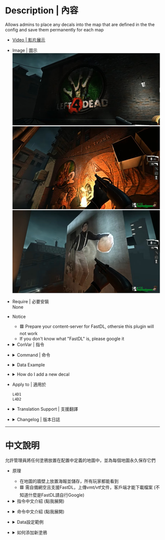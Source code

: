 # Description | 內容
Allows admins to place any decals into the map that are defined in the the config and save them permanently for each map

* [Video | 影片展示](https://youtu.be/VGWEMl-6IgQ)

* Image | 圖示
	<br/>![map-decals_1](image/map-decals_1.jpg)
	<br/>![map-decals_2](image/map-decals_2.jpg)
	<br/>![map-decals_3](image/map-decals_3.jpg)

* Require | 必要安裝
<br/>None

* Notice
	* 🟥 Prepare your content-server for FastDL, othersie this plugin will not work
	* If you don't know what "FastDL" is, please google it

* <details><summary>ConVar | 指令</summary>

    * cfg/sourcemod/map-decals.cfg
	```php
	// How far away from the Decals position it will be traced to and check distance to prevent painting a Decal over another
	md_decal_dista "50.0"

	// Turns on/off printing out of decal positions
	md_decal_printpos "1"

	// Path to the spray sound used by map-decals plugin
	md_decal_spraysound "player/sprayer.wav"

	// what kind of way to download decals? [0 - all at once, 1 - depend on Map specific configs]
	md_download_style "1"
	```
</details>

* <details><summary>Command | 命令</summary>
    
	* **Paints a decal on the wall you are currently aiming at (Adm required: Custom3)**
	```php
	sm_paintdecal <decalname | decal_id>
	```

	* **Currently not implemented, change map to reload the decals from the config file. (Adm required: Root)**
	```php
	sm_removedecal <aim | all | id | name | last>
	```

	* **Saves the decal position to the map specific config file. (Adm required: Root)**
	```php
	sm_savedecal <aim | all | id | name | last>
	```

	* **Lists decals (Adm required: Custom3)**
	```php
	sm_listdecal <aim | all | id | last | map | name | saved>
	```

	* **Shows current aim position (Adm required: Custom3)**
	```php
	sm_aimpos
	```

	* **Map Decals Menu for Admins (Adm required: Custom3)**
	```php
	sm_decalmenu
	```
</details>

* <details><summary>Data Example</summary>

	* configs\map-decals\decal.cfg
	```php
	"Decals"
	{
		"decalname" //<-Name whatever you want
		{
			"path"	"decals/TS_SERVER/TS_base" //<--decal file path, relative to the /materials/ folder
		}
	}	
	```
</details>

* <details><summary>How do I add a new decal</summary>

	1. Preparation of vmt/vtf files
		* Tool - [VTFEdit](https://nemstools.github.io/pages/VTFLib-Download.html)
		* Valve Developer Community - [Decals](http://developer.valvesoftware.com/wiki/Decals)
		* file names
			* Ensure no file has space or special characters like "long dash" (–) or so.
		* file size
			* Next, it is recommended every file will not be > 5 MB. in size (to improve download speed).
			* To decrease the size, Compress .vtf to .vtf.bz2 [file archiver 7-Zip Portable](https://portableapps.com/apps/utilities/7-zip_portable)

	2. Preparation the list
		* Download all files(addons and materials).
		* Put them in your game folder
    		* If L4D1, ```Left 4 Dead Dedicated Server\left4dead```
    		* If L4D2, ```Left 4 Dead 2 Dedicated Server\left4dead2```
		* Copy YOUR vtf files to the materials/decals/TS_SERVER directory, at least they should be in materials, otherwise it won't work. Edit your .vmt file with a text editor if neccesary, to change the path to the .vmt file.
		* Add the path of the decal to the main config file "addons\sourcemod\configs\map-decals\decal.cfg". The path has to be put relative to the materials folder, and without the file extension.
		* Prepare your content-server for FastDL, if you don't know what "FastDL" is, please google it

	3. Setup server to work with downloadable content
		* ConVars in your cfg/server.cfg should be:
			* If you are L4D1
			```php
			sm_cvar sv_allowdownload "1"
			sm_cvar sv_downloadurl "http://your-content-server.com/game/left4dead/"
			```
			* If you are L4D2
			```php
			sm_cvar sv_allowdownload "1"
			sm_cvar sv_downloadurl "http://your-content-server.com/game/left4dead2/"	
			```

	4. Uploading files to server.
		* Upload "materials" folder to content-server
			* If you are L4D1, ```your-content-server.com/game/left4dead/materials/``` 
			* If you are L4D2, ```your-content-server.com/game/left4dead2/materials/```
		* Upload "materials" folder to your game server.
    		* If you are L4D1, ```Left 4 Dead Dedicated Server\left4dead\materials\```
    		* If you are L4D2, ```Left 4 Dead 2 Dedicated Server\left4dead2\materials\```
		* Upload "materials" folder to your client's game folder (for test).
    		* If you are L4D1, ```left 4 dead\left4dead\materials\```
    		* If you are L4D2, ```Left 4 Dead 2\left4dead2\materials\```

	5. Start the server and test
		* Launch your game, Options-> Multiplayer -> CUSTOM SERVER CONTENT -> Allow All
		<br/>![map-decals_0](image/map-decals_0.jpg)
		* Connect to server.
		* Aim at a wall and use !paintdecal <decalname> the name you just type in decal.cfg
		* say !savedecal to save a Decal to the config whilst aiming at it, "!savedecal all" saves all Decals (on current Map), "!savedecal [id]" saves a Decal by id, "!savedecal [last]" saves last painted Decal, "!savedecal [name]" saves all Decals by decalname (on current Map)
		* The decals will be saved to configs\map-decals\maps\XXXXXX.cfg (XXXXXX is map name)
		* Restart map to see if the Decal is already on the wall
</details>

* Apply to | 適用於
	```
	L4D1
	L4D2
	```

* <details><summary>Translation Support | 支援翻譯</summary>

	```
	English
	繁體中文
	简体中文
	Russian
	German
	```
</details>

* <details><summary>Changelog | 版本日誌</summary>

    * 1.4 (2022-07-28)
	    * add new convar.
	    * player only downloads decals depending on Map specific configs
	    * fix translation error
	    * fix file error
    * v1.1
	    * [original plugin by berni](https://forums.alliedmods.net/showthread.php?t=69502)
</details>

- - - -
# 中文說明
允許管理員將任何塗鴉放置在配置中定義的地圖中，並為每個地圖永久保存它們

* 原理
    * 在地圖的牆壁上放置海報並儲存，所有玩家都能看到
	* 🟥 需自備網空且支援FastDL，上傳vmt/vtf文件，客戶端才能下載檔案 (不知道什麼是FastDL請自行Google)

* <details><summary>指令中文介紹 (點我展開)</summary>

	* cfg/sourcemod/map-decals.cfg
		```php
		// 塗鴉位置能被追蹤多遠，並檢查距離以防止在另一個塗鴉上繪製一個塗鴉
		md_decal_dista "50.0"

		// 打印塗鴉位置
		md_decal_printpos "1"

		// map-decals 當使用塗鴉時的聲音來源路徑
		md_decal_spraysound "player/sprayer.wav"

		// 什麼樣的方式來下載塗鴉？[0 - 一次全部，1 - 取決於地圖特定的配置]
		md_download_style "1"
		```
</details>

* <details><summary>命令中文介紹 (點我展開)</summary>

	* **在您當前瞄準的牆上繪製塗鴉需要管理員權限 (權限：Custom3)**
		```php
		sm_paintdecal <decalname | decal_id>
		```

	* **目前尚不完整，更換地圖以從配置文件重新加載塗鴉。 (Adm required: Root)**
	```php
	sm_removedecal <aim | all | id | name | last>
	```

	* **將塗鴉位置保存到地圖特定的配置文件中。 (Adm required: Root)**
	```php
	sm_savedecal <aim | all | id | name | last>
	```

	* **列出塗鴉位置 (Adm required: Custom3)**
	```php
	sm_listdecal <aim | all | id | last | map | name | saved>
	```

	* **顯示當前位置 (Adm required: Custom3)**
	```php
	sm_aimpos
	```

	* **管理員的地圖塗鴉選單 (Adm required: Custom3)**
	```php
	sm_decalmenu
	```
</details>

* <details><summary>Data設定範例</summary>

	* configs\map-decals\decal.cfg
	```php
	"Decals"
	{
		"decalname" //<-為這個塗鴉命名，可隨便取，不要中文
		{
			"path"	"decals/TS_SERVER/TS_base" //<-圖片路徑，路徑必須相對於"materials"資料夾，不需要寫上副檔名，不要中文
		}
	}	
	```
</details>

* <details><summary>如何添加新塗鴉</summary>

	1. 準備vmt/vtf文件
		* 工具 - [VTFEdit](https://nemstools.github.io/pages/VTFLib-Download.html)
		* Valve 開發者社區 - [塗鴉](http://developer.valvesoftware.com/wiki/Decals)
		* 文件名
			* 確保沒有文件有空格或特殊字符，如"長破折號"(–) 等。
			* 不能有中文
			
		* 文件大小
			* 接下來，建議每個文件不要> 5 MB。大小（以提高下載速度）。
			* 要減小大小，將 .vtf 壓縮為 .vtf.bz2 [文件歸檔程序 7-Zip Portable](https://portableapps.com/apps/utilities/7-zip_portable)
		
	2. 準備清單
		* 下載所有文件（插件和材料）。
		* 將它們放在遊戲伺服器資料夾中
    		* 如果你是 L4D1，```Left 4 Dead Dedicated Server\left4dead```
    		* 如果你是 L4D2，```Left 4 Dead 2 Dedicated Server\left4dead2```
		* 將你的vtf文件複製到materials/decals/TS_SERVER目錄下，至少應該在materials裡面，否則不行。如果需要，請使用文本編輯器編輯 .vmt 文件，以更改 .vmt 文件的路徑。
		* 將塗鴉的路徑添加到主配置文件"addons\sourcemod\configs\map-decals\decal.cfg"。路徑必須相對於materials資料夾，不需要寫上副檔名。
		* 準備你的網空並可以支援FastDL, 不知道什麼是FastDL請自行Google
		
	3. 設置伺服器以處理可下載的內容
		* 寫入以下內容到cfg/server.cfg
			* 如果你是 L4D1
				```php
				sm_cvar sv_allowdownload "1"
				sm_cvar sv_downloadurl "http://your-content-server.com/game/left4dead/"
				```
			* 如果你是 L4D2
				```php
				sm_cvar sv_allowdownload "1"
				sm_cvar sv_downloadurl "http://your-content-server.com/game/left4dead2/"	
				```
		
	4. 上傳文件到伺服器。
		* 將"materials"資料夾上傳到網空伺服器
			* 如果你是 L4D1，```your-content-server.com/game/left4dead/materials/```
			* 如果你是 L4D2，```your-content-server.com/game/left4dead2/materials/```
		* 將"materials"資料夾複製到您的遊戲伺服器資料夾。
    		* 如果你是 L4D1，```Left 4 Dead Dedicated Server\left4dead\materials\```
    		* 如果你是 L4D2，```Left 4 Dead 2 Dedicated Server\left4dead2\materials\```
		* 將"materials"資料夾上傳到您的遊戲資料夾（用於測試）。
    		* 如果你是 L4D1，```left 4 dead\left4dead\materials\```
    		* 如果你是 L4D2，```Left 4 Dead 2\left4dead2\materials\```

	5. 啟動伺服器並測試
		* 打開你的遊戲，選項->多人連線->自訂伺服器內容->全部允許
		<br/>![zho/map-decals_0](image/zho/map-decals_0.jpg)
		* 連線到伺服器
		* 瞄準牆壁並使用 !paintdecal <decalname> 打上你剛才在decal.cfg文件裡取的命名
		* 現在您可以使用 !savedecal 將瞄準的現存塗鴉保存到配置中
		* 保存配置位於 configs\map-decals\maps\XXXXXX.cfg (XXXXXX 是地圖名)
		* 重啟地圖，查看塗鴉是否已經在牆壁上
</details>